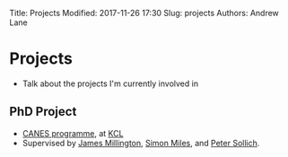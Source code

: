Title: Projects
Modified: 2017-11-26 17:30
Slug: projects
Authors: Andrew Lane

# Projects

- Talk about the projects I'm currently involved in


## PhD Project
- [CANES programme](https://www.kcl.ac.uk/innovation/groups/noneqsys), at [KCL](https://www.kcl.ac.uk)
- Supervised by [James Millington](https://www.kcl.ac.uk/sspp/departments/geography/people/academic/millington/index.aspx), [Simon Miles](https://www.kcl.ac.uk/nms/depts/informatics/people/atoz/miless.aspx), and [Peter Sollich](https://www.kcl.ac.uk/nms/depts/mathematics/people/atoz/sollichp.aspx).


